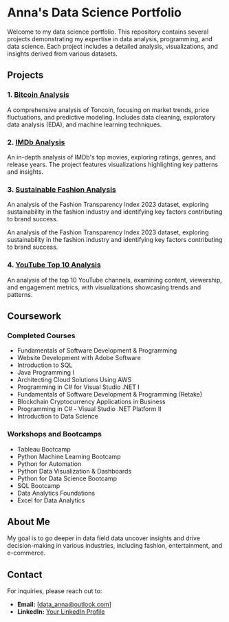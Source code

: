# Anna's Data Science Portfolio

Welcome to my data science portfolio. This repository contains several projects demonstrating my expertise in data analysis, programming, and data science. Each project includes a detailed analysis, visualizations, and insights derived from various datasets.

## Projects

### 1. [Bitcoin Analysis](./bitcoin_analysis.ipynb)
A comprehensive analysis of Toncoin, focusing on market trends, price fluctuations, and predictive modeling. Includes data cleaning, exploratory data analysis (EDA), and machine learning techniques.

### 2. [IMDb Analysis](./imbd%20.ipynb)
An in-depth analysis of IMDb's top movies, exploring ratings, genres, and release years. The project features visualizations highlighting key patterns and insights.

### 3. [Sustainable Fashion Analysis](./Sustainable_Fashion_Analysis.ipynb)
An analysis of the Fashion Transparency Index 2023 dataset, exploring sustainability in the fashion industry and identifying key factors contributing to brand success.

An analysis of the Fashion Transparency Index 2023 dataset, exploring sustainability in the fashion industry and identifying key factors contributing to brand success.

### 4. [YouTube Top 10 Analysis](./youtube_top10analysis_final.ipynb)
An analysis of the top 10 YouTube channels, examining content, viewership, and engagement metrics, with visualizations showcasing trends and patterns.

## Coursework

### Completed Courses
- Fundamentals of Software Development & Programming
- Website Development with Adobe Software
- Introduction to SQL
- Java Programming I
- Architecting Cloud Solutions Using AWS
- Programming in C# for Visual Studio .NET I
- Fundamentals of Software Development & Programming (Retake)
- Blockchain Cryptocurrency Applications in Business
- Programming in C# - Visual Studio .NET Platform II
- Introduction to Data Science

### Workshops and Bootcamps
- Tableau Bootcamp
- Python Machine Learning Bootcamp
- Python for Automation
- Python Data Visualization & Dashboards
- Python for Data Science Bootcamp
- SQL Bootcamp
- Data Analytics Foundations
- Excel for Data Analytics

## About Me

My goal is to go deeper in data field data  uncover insights and drive decision-making in various industries, including fashion, entertainment, and e-commerce.

## Contact

For inquiries, please reach out to:
- **Email:** [data_anna@outlook.com]
- **LinkedIn:** [Your LinkedIn Profile](https://www.linkedin.com/in/anna-zandynova-617806306/)

